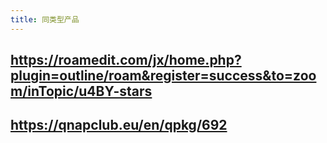 ```yaml
---
title: 同类型产品
---
```


## https://roamedit.com/jx/home.php?plugin=outline/roam&register=success&to=zoom/inTopic/u4BY-stars
## https://qnapclub.eu/en/qpkg/692

